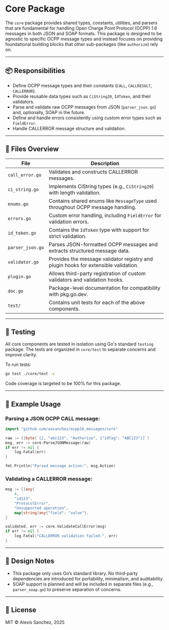 # Core Package

The `core` package provides shared types, constants, utilities, and parsers that are fundamental for handling Open Charge Point Protocol (OCPP) 1.6 messages in both JSON and SOAP formats. This package is designed to be agnostic to specific OCPP message types and instead focuses on providing foundational building blocks that other sub-packages (like `authorize`) rely on.

---

## 📦 Responsibilities

- Define OCPP message types and their constants (`CALL`, `CALLRESULT`, `CALLERROR`).
- Provide reusable data types such as `CiString20`, `IdToken`, and their validators.
- Parse and validate raw OCPP messages from JSON (`parser_json.go`) and, optionally, SOAP in the future.
- Define and handle errors consistently using custom error types such as `FieldError`.
- Handle CALLERROR message structure and validation.

---

## 📁 Files Overview

| File             | Description                                                                         |
|------------------|-------------------------------------------------------------------------------------|
| `call_error.go`  | Validates and constructs CALLERROR messages.                                        |
| `ci_string.go`   | Implements CiString types (e.g., `CiString20`) with length validation.              |
| `enums.go`       | Contains shared enums like `MessageType` used throughout OCPP message handling.     |
| `errors.go`      | Custom error handling, including `FieldError` for validation errors.                |
| `id_token.go`    | Contains the `IdToken` type with support for strict validation.                     |
| `parser_json.go` | Parses JSON-formatted OCPP messages and extracts structured message data.           |
| `validator.go`   | Provides the message validator registry and plugin hooks for extensible validation. |
| `plugin.go`      | Allows third-party registration of custom validators and validation hooks.          |
| `doc.go`         | Package-level documentation for compatibility with pkg.go.dev.                      |
| `test/`          | Contains unit tests for each of the above components.                               |

---

## 🧪 Testing

All core components are tested in isolation using Go's standard `testing` package. The tests are organized in `core/test` to separate concerns and improve clarity.

To run tests:

```bash
go test ./core/test -v
```

Code coverage is targeted to be 100% for this package.

---

## 🔧 Example Usage

### Parsing a JSON OCPP CALL message:

```go
import "github.com/aasanchez/ocpp16_messages/core"

raw := []byte(`[2, "abc123", "Authorize", {"idTag": "ABC123"}]`)
msg, err := core.ParseJSONMessage(raw)
if err != nil {
    log.Fatal(err)
}

fmt.Println("Parsed message action:", msg.Action)
```

### Validating a CALLERROR message:

```go
msg := []any{
    4,
    "id123",
    "ProtocolError",
    "Unsupported operation",
    map[string]any{"field": "value"},
}

validated, err := core.ValidateCallError(msg)
if err != nil {
    log.Fatal("CALLERROR validation failed:", err)
}
```

---

## 🧩 Design Notes

- This package only uses Go’s standard library. No third-party dependencies are introduced for portability, minimalism, and auditability.
- SOAP support is planned and will be included in separate files (e.g., `parser_soap.go`) to preserve separation of concerns.

---

## 📝 License

MIT © Alexis Sanchez, 2025
